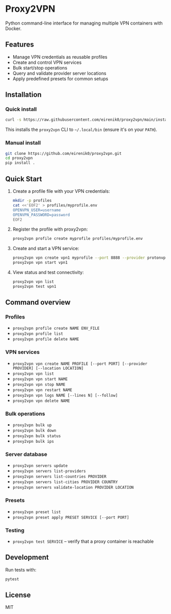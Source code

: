# Proxy2VPN

Python command-line interface for managing multiple VPN containers with Docker.

## Features
- Manage VPN credentials as reusable profiles
- Create and control VPN services
- Bulk start/stop operations
- Query and validate provider server locations
- Apply predefined presets for common setups

## Installation

### Quick install
```bash
curl -s https://raw.githubusercontent.com/eirenik0/proxy2vpn/main/install.py | python3 -
```
This installs the `proxy2vpn` CLI to `~/.local/bin` (ensure it's on your `PATH`).

### Manual install
```bash
git clone https://github.com/eirenik0/proxy2vpn.git
cd proxy2vpn
pip install .
```

## Quick Start
1. Create a profile file with your VPN credentials:
   ```bash
   mkdir -p profiles
   cat <<'EOF2' > profiles/myprofile.env
   OPENVPN_USER=username
   OPENVPN_PASSWORD=password
   EOF2
   ```

2. Register the profile with proxy2vpn:
   ```bash
   proxy2vpn profile create myprofile profiles/myprofile.env
   ```

3. Create and start a VPN service:
   ```bash
   proxy2vpn vpn create vpn1 myprofile --port 8888 --provider protonvpn --location "New York"
   proxy2vpn vpn start vpn1
   ```

4. View status and test connectivity:
   ```bash
   proxy2vpn vpn list
   proxy2vpn test vpn1
   ```

## Command overview

### Profiles
- `proxy2vpn profile create NAME ENV_FILE`
- `proxy2vpn profile list`
- `proxy2vpn profile delete NAME`

### VPN services
- `proxy2vpn vpn create NAME PROFILE [--port PORT] [--provider PROVIDER] [--location LOCATION]`
- `proxy2vpn vpn list`
- `proxy2vpn vpn start NAME`
- `proxy2vpn vpn stop NAME`
- `proxy2vpn vpn restart NAME`
- `proxy2vpn vpn logs NAME [--lines N] [--follow]`
- `proxy2vpn vpn delete NAME`

### Bulk operations
- `proxy2vpn bulk up`
- `proxy2vpn bulk down`
- `proxy2vpn bulk status`
- `proxy2vpn bulk ips`

### Server database
- `proxy2vpn servers update`
- `proxy2vpn servers list-providers`
- `proxy2vpn servers list-countries PROVIDER`
- `proxy2vpn servers list-cities PROVIDER COUNTRY`
- `proxy2vpn servers validate-location PROVIDER LOCATION`

### Presets
- `proxy2vpn preset list`
- `proxy2vpn preset apply PRESET SERVICE [--port PORT]`

### Testing
- `proxy2vpn test SERVICE` – verify that a proxy container is reachable

## Development
Run tests with:
```bash
pytest
```

## License
MIT
